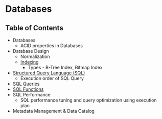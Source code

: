 # Databases

## Table of Contents

* Databases
	* ACID properties in Databases
* Database Design
	* Normalization
	* [Indexing](Indexing.md)
		* Types - B-Tree Index, Bitmap Index
* [Structured Query Language (SQL)](Sql_intro.md)
	* Execution order of SQL Query
* [SQL Queries](SQL_queries.md)
* [SQL Functions](SQL_functions.md)
* SQL Performance
	* SQL performance tuning and query optimization using execution plan 
* Metadata Management & Data Catalog